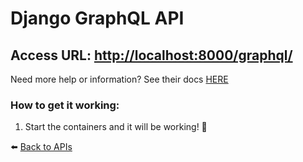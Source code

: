 # Django GraphQL API

## Access URL: [http://localhost:8000/graphql/](http://localhost:8000/graphql/)

Need more help or information? See their docs [HERE](https://docs.graphene-python.org/projects/django/en/latest/)

### How to get it working:
1. Start the containers and it will be working! 🚀

⬅️ [Back to APIs](./api-configurations.md)
